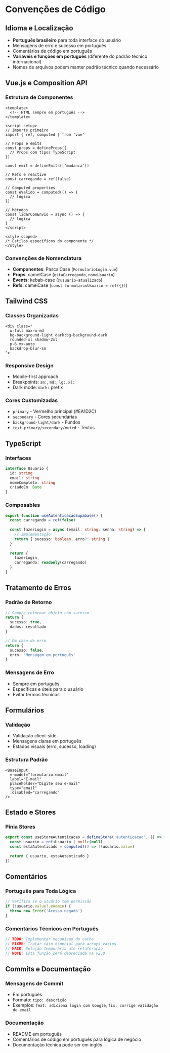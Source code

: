 # Convenções de Código

## Idioma e Localização
- **Português brasileiro** para toda interface do usuário
- Mensagens de erro e sucesso em português
- Comentários de código em português
- **Variáveis e funções em português** (diferente do padrão técnico internacional)
- Nomes de arquivos podem manter padrão técnico quando necessário

## Vue.js e Composition API

### Estrutura de Componentes
```vue
<template>
  <!-- HTML sempre em português -->
</template>

<script setup>
// Imports primeiro
import { ref, computed } from 'vue'

// Props e emits
const props = defineProps({
  // Props com tipos TypeScript
})

const emit = defineEmits(['mudanca'])

// Refs e reactive
const carregando = ref(false)

// Computed properties
const eValido = computed(() => {
  // lógica
})

// Métodos
const lidarComEnvio = async () => {
  // lógica
}
</script>

<style scoped>
/* Estilos específicos do componente */
</style>
```

### Convenções de Nomenclatura
- **Componentes**: PascalCase (`FormularioLogin.vue`)
- **Props**: camelCase (`estaCarregando`, `nomeUsuario`)
- **Events**: kebab-case (`@usuario-atualizado`)
- **Refs**: camelCase (`const formularioUsuario = ref({})`)

## Tailwind CSS

### Classes Organizadas
```vue
<div class="
  w-full max-w-md 
  bg-background-light dark:bg-background-dark 
  rounded-xl shadow-2xl 
  p-6 mx-auto 
  backdrop-blur-sm
">
```

### Responsive Design
- Mobile-first approach
- Breakpoints: `sm:`, `md:`, `lg:`, `xl:`
- Dark mode: `dark:` prefix

### Cores Customizadas
- `primary` - Vermelho principal (#EA1D2C)
- `secondary` - Cores secundárias
- `background-light/dark` - Fundos
- `text-primary/secondary/muted` - Textos

## TypeScript

### Interfaces
```typescript
interface Usuario {
  id: string
  email: string
  nomeCompleto: string
  criadoEm: Date
}
```

### Composables
```typescript
export function useAutenticacaoSupabase() {
  const carregando = ref(false)
  
  const fazerLogin = async (email: string, senha: string) => {
    // implementação
    return { sucesso: boolean, erro?: string }
  }
  
  return { 
    fazerLogin,
    carregando: readonly(carregando)
  }
}
```

## Tratamento de Erros

### Padrão de Retorno
```typescript
// Sempre retornar objeto com sucesso
return { 
  sucesso: true, 
  dados: resultado 
}

// Em caso de erro
return { 
  sucesso: false, 
  erro: 'Mensagem em português' 
}
```

### Mensagens de Erro
- Sempre em português
- Específicas e úteis para o usuário
- Evitar termos técnicos

## Formulários

### Validação
- Validação client-side
- Mensagens claras em português
- Estados visuais (erro, sucesso, loading)

### Estrutura Padrão
```vue
<BaseInput 
  v-model="formulario.email"
  label="E-mail" 
  placeholder="Digite seu e-mail" 
  type="email"
  :disabled="carregando"
/>
```

## Estado e Stores

### Pinia Stores
```typescript
export const useStoreAutenticacao = defineStore('autenticacao', () => {
  const usuario = ref<Usuario | null>(null)
  const estaAutenticado = computed(() => !!usuario.value)
  
  return { usuario, estaAutenticado }
})
```

## Comentários

### Português para Toda Lógica
```typescript
// Verifica se o usuário tem permissão
if (!usuario.value?.eAdmin) {
  throw new Error('Acesso negado')
}
```

### Comentários Técnicos em Português
```typescript
// TODO: Implementar mecanismo de cache
// FIXME: Tratar caso especial para arrays vazios
// HACK: Solução temporária até refatoração
// NOTE: Esta função será depreciada na v2.0
```

## Commits e Documentação

### Mensagens de Commit
- Em português
- Formato: `tipo: descrição`
- Exemplos: `feat: adiciona login com Google`, `fix: corrige validação de email`

### Documentação
- README em português
- Comentários de código em português para lógica de negócio
- Documentação técnica pode ser em inglês